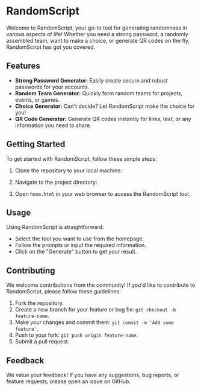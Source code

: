 # RandomScript

Welcome to RandomScript, your go-to tool for generating randomness in various aspects of life! Whether you need a strong password, a randomly assembled team, want to make a choice, or generate QR codes on the fly, RandomScript has got you covered.

## Features

- **Strong Password Generator:** Easily create secure and robust passwords for your accounts.
- **Random Team Generator:** Quickly form random teams for projects, events, or games.
- **Choice Generator:** Can't decide? Let RandomScript make the choice for you!
- **QR Code Generator:** Generate QR codes instantly for links, text, or any information you need to share.

## Getting Started

To get started with RandomScript, follow these simple steps:

1. Clone the repository to your local machine:


2. Navigate to the project directory:


3. Open `home.html` in your web browser to access the RandomScript tool.

## Usage

Using RandomScript is straightforward:

- Select the tool you want to use from the homepage.
- Follow the prompts or input the required information.
- Click on the "Generate" button to get your result.

## Contributing

We welcome contributions from the community! If you'd like to contribute to RandomScript, please follow these guidelines:

1. Fork the repository.
2. Create a new branch for your feature or bug fix: `git checkout -b feature-name`.
3. Make your changes and commit them: `git commit -m 'Add some feature'`.
4. Push to your fork: `git push origin feature-name`.
5. Submit a pull request.

## Feedback

We value your feedback! If you have any suggestions, bug reports, or feature requests, please open an issue on GitHub.
